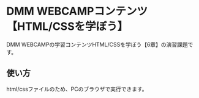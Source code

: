 # DMM WEBCAMPコンテンツ【HTML/CSSを学ぼう】
DMM WEBCAMPの学習コンテンツHTML/CSSを学ぼう【6章】の演習課題です。
## 使い方
html/cssファイルのため、PCのブラウザで実行できます。